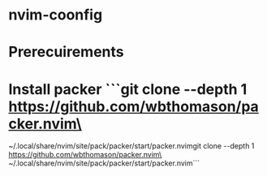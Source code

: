 # nvim-coonfig
# Prerecuirements 
# Install packer ```git clone --depth 1 https://github.com/wbthomason/packer.nvim\
 ~/.local/share/nvim/site/pack/packer/start/packer.nvimgit clone --depth 1 https://github.com/wbthomason/packer.nvim\
 ~/.local/share/nvim/site/pack/packer/start/packer.nvim```
